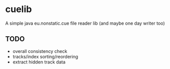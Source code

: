 # cuelib
A simple java eu.nonstatic.cue file reader lib (and maybe one day writer too)

## TODO
* overall consistency check
* tracks/index sorting/reordering
* extract hidden track data